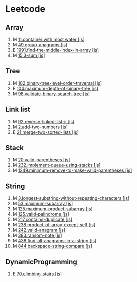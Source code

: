 # Leetcode

## Array

1. M [11.container with most water [js]](https://leetcode.com/problems/container-with-most-water/description/)
2. M [49.group-anagrams [js]](https://leetcode.com/problems/group-anagrams/description/)
3. E [1991.find-the-middle-index-in-array [js]](https://leetcode.com/problems/find-the-middle-index-in-array/description/)
4. M [15.3-sum [js]](https://leetcode.com/problems/3sum/description/)

## Tree

1. M [102.binary-tree-level-order-traversal [js]](https://leetcode.com/problems/binary-tree-level-order-traversal/description/)
2. E [104.maximum-depth-of-binary-tree [js]](https://leetcode.com/problems/maximum-depth-of-binary-tree/description/)
3. M [98.validate-binary-search-tree [js]](https://leetcode.com/problems/validate-binary-search-tree/description/)

## Link list

1. M [92.reverse-linked-list-ii [js]](https://leetcode.com/problems/reverse-linked-list-ii/description/)
2. M [2.add-two-numbers [js]](https://leetcode.com/problems/add-two-numbers/description/)
3. E [21.merge-two-sorted-lists [js]](https://leetcode.com/problems/merge-two-sorted-lists/description/)

## Stack

1. M [20.valid-parentheses [js]](https://leetcode.com/problems/valid-parentheses/description/)
2. M [232.implement-queue-using-stacks [js]](https://leetcode.com/problems/implement-queue-using-stacks/description/)
3. M [1249.minimum-remove-to-make-valid-parentheses [js]](https://leetcode.com/problems/minimum-remove-to-make-valid-parentheses/description/)

## String

1. M [3.longest-substring-without-repeating-characters [js]](https://leetcode.com/problems/longest-substring-without-repeating-characters/description/)
2. M [53.maximum-subarray [js]](https://leetcode.com/problems/maximum-subarray/description/)
3. M [125.maximum-product-subarray [js]](https://leetcode.com/problems/maximum-product-subarray/description/)
4. M [125.valid-palindrome [js]](https://leetcode.com/problems/valid-palindrome/description/)
5. M [217.contains-duplicate [js]](https://leetcode.com/problems/contains-duplicate/description/)
6. M [238.product-of-array-except-self [js]](https://leetcode.com/problems/product-of-array-except-self/description/)
7. M [242.valid-anagram [js]](https://leetcode.com/problems/valid-anagram/description/)
8. M [383.ransom-note [js]](https://leetcode.com/problems/ransom-note/description/)
9. M [438.find-all-anagrams-in-a-string [js]](https://leetcode.com/problems/find-all-anagrams-in-a-string/description/)
10. M [844.backspace-string-compare [js]](https://leetcode.com/problems/backspace-string-compare/description/)

## DynamicProgramming

1.  E [70.climbing-stairs [js]](https://leetcode.com/problems/climbing-stairs/description/)
